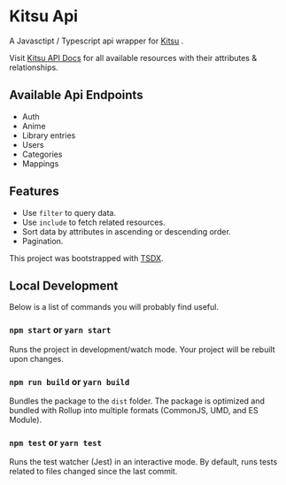 # Kitsu Api
A Javasctipt / Typescript api wrapper for [Kitsu](https://kitsu.io/) .

Visit [Kitsu API Docs](https://kitsu.docs.apiary.io/) for all available resources with their attributes & relationships.

## Available Api Endpoints
- Auth
- Anime
- Library entries
- Users
- Categories
- Mappings

## Features
- Use `filter` to query data.
- Use `include` to fetch related resources.
- Sort data by attributes in ascending or descending order.
- Pagination.

This project was bootstrapped with [TSDX](https://github.com/jaredpalmer/tsdx).

## Local Development

Below is a list of commands you will probably find useful.

### `npm start` or `yarn start`

Runs the project in development/watch mode. Your project will be rebuilt upon changes.

### `npm run build` or `yarn build`

Bundles the package to the `dist` folder.
The package is optimized and bundled with Rollup into multiple formats (CommonJS, UMD, and ES Module).


### `npm test` or `yarn test`

Runs the test watcher (Jest) in an interactive mode.
By default, runs tests related to files changed since the last commit.

